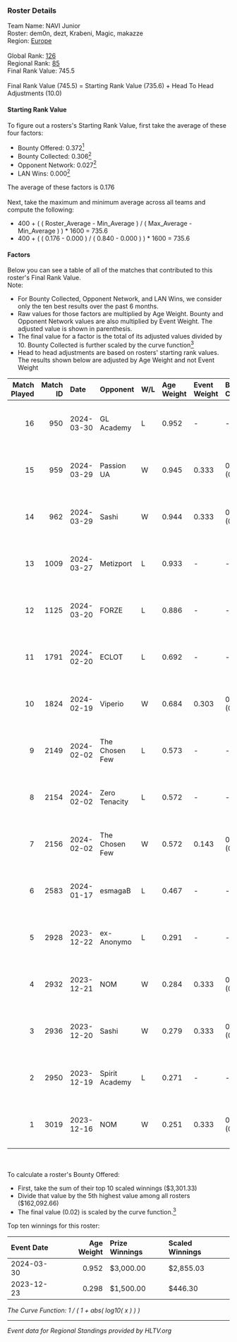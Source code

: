 ### Roster Details<br />
Team Name: NAVI Junior<br />
Roster: dem0n, dezt, Krabeni, Magic, makazze<br />
Region: [Europe]( ../standings_europe.md)<br />
<br />
Global Rank: [126](../standings_global.md)<br />
Regional Rank: [85]( ../standings_europe.md)<br />
Final Rank Value:  745.5<br />
<br />
Final Rank Value (745.5) = Starting Rank Value (735.6) + Head To Head Adjustments (10.0)<br />

#### Starting Rank Value<br />
To figure out a rosters's Starting Rank Value, first take the average of these four factors:<br />
- Bounty Offered: 0.372[<sup>1</sup>](#table2)
- Bounty Collected: 0.306[<sup>2</sup>](#table1)
- Opponent Network: 0.027[<sup>2</sup>](#table1)
- LAN Wins: 0.000[<sup>2</sup>](#table1)

The average of these factors is 0.176<br />
<br />
Next, take the maximum and minimum average across all teams and compute the following:<br />
- 400 + ( ( Roster_Average - Min_Average ) / ( Max_Average - Min_Average ) ) * 1600 = 735.6
- 400 + ( ( 0.176 - 0.000 ) / ( 0.840 - 0.000 ) ) * 1600 = 735.6


#### Factors<br />
Below you can see a table of all of the matches that contributed to this roster's Final Rank Value.<br />
Note:<br />

- For Bounty Collected, Opponent Network, and LAN Wins, we consider only the ten best results over the past 6 months.
- Raw values for those factors are multiplied by Age Weight. Bounty and Opponent Network values are also multiplied by Event Weight. The adjusted value is shown in parenthesis.
- The final value for a factor is the total of its adjusted values divided by 10. Bounty Collected is further scaled by the curve function[<sup>3</sup>](#curveFunction)
- Head to head adjustments are based on rosters' starting rank values. The results shown below are adjusted by Age Weight and not Event Weight
<span id="table1"></span><br />


| Match Played | Match ID | Date       | Opponent       | W/L | Age Weight | Event Weight | Bounty Collected | Opponent Network | LAN Wins  | H2H Adj. | Roster                                   |
| -: | -: | :- | :- | :- | :- | :- | :- | :- | :- | -: | :- |
|           16 |      950 | 2024-03-30 | GL Academy     | L   | 0.952      | -            | -                | -                | -         |   -13.46 | dem0n, dezt, Krabeni, Magic, makazze     |
|           15 |      959 | 2024-03-29 | Passion UA     | W   | 0.945      | 0.333        | 0.111 (0.035)    | 0.644 (0.203)    | 0 (0.000) |    21.81 | dem0n, dezt, Krabeni, Magic, makazze     |
|           14 |      962 | 2024-03-29 | Sashi          | W   | 0.944      | 0.333        | 0.055 (0.017)    | 0.082 (0.026)    | 0 (0.000) |    15.90 | dem0n, dezt, Krabeni, Magic, makazze     |
|           13 |     1009 | 2024-03-27 | Metizport      | L   | 0.933      | -            | -                | -                | -         |    -3.76 | dem0n, dezt, Krabeni, Magic, makazze     |
|           12 |     1125 | 2024-03-20 | FORZE          | L   | 0.886      | -            | -                | -                | -         |    -2.71 | dem0n, froz1k, Krabeni, Magic, makazze   |
|           11 |     1791 | 2024-02-20 | ECLOT          | L   | 0.692      | -            | -                | -                | -         |    -2.87 | alkarenn, dem0n, Krabeni, Magic, makazze |
|           10 |     1824 | 2024-02-19 | Viperio        | W   | 0.684      | 0.303        | 0.000 (0.000)    | 0.045 (0.009)    | 0 (0.000) |     5.59 | alkarenn, dem0n, Krabeni, Magic, makazze |
|            9 |     2149 | 2024-02-02 | The Chosen Few | L   | 0.573      | -            | -                | -                | -         |    -9.45 | dem0n, fnl, Krabeni, Magic, makazze      |
|            8 |     2154 | 2024-02-02 | Zero Tenacity  | L   | 0.572      | -            | -                | -                | -         |    -4.54 | dem0n, fnl, Krabeni, Magic, makazze      |
|            7 |     2156 | 2024-02-02 | The Chosen Few | W   | 0.572      | 0.143        | 0.004 (0.000)    | 0.284 (0.023)    | 0 (0.000) |     8.57 | dem0n, fnl, Krabeni, Magic, makazze      |
|            6 |     2583 | 2024-01-17 | esmagaB        | L   | 0.467      | -            | -                | -                | -         |    -7.00 | dem0n, fnl, Krabeni, Magic, makazze      |
|            5 |     2928 | 2023-12-22 | ex-Anonymo     | L   | 0.291      | -            | -                | -                | -         |    -4.51 | dem0n, fnl, Krabeni, Magic, makazze      |
|            4 |     2932 | 2023-12-21 | NOM            | W   | 0.284      | 0.333        | 0.002 (0.000)    | 0.030 (0.003)    | 0 (0.000) |     3.67 | dem0n, fnl, Krabeni, Magic, makazze      |
|            3 |     2936 | 2023-12-20 | Sashi          | W   | 0.279      | 0.333        | 0.012 (0.001)    | 0.038 (0.004)    | 0 (0.000) |     3.83 | dem0n, fnl, Krabeni, Magic, makazze      |
|            2 |     2950 | 2023-12-19 | Spirit Academy | L   | 0.271      | -            | -                | -                | -         |    -4.28 | dem0n, fnl, Krabeni, Magic, makazze      |
|            1 |     3019 | 2023-12-16 | NOM            | W   | 0.251      | 0.333        | 0.002 (0.000)    | 0.030 (0.002)    | 0 (0.000) |     3.17 | dem0n, fnl, Krabeni, Magic, makazze      |

<br />
<span id="table2"></span><br />
To calculate a roster's Bounty Offered:<br />

- First, take the sum of their top 10 scaled winnings ($3,301.33)
- Divide that value by the 5th highest value among all rosters ($162,092.66)
- The final value (0.02) is scaled by the curve function.[<sup>3</sup>](#curveFunction)

Top ten winnings for this roster:<br />

| Event Date | Age Weight | Prize Winnings | Scaled Winnings |
| :- | -: | :- | :- |
| 2024-03-30 |      0.952 | $3,000.00      | $2,855.03       |
| 2023-12-23 |      0.298 | $1,500.00      | $446.30         |


<span id="curveFunction"></span>_The Curve Function: 1 / ( 1 + abs( log10( x ) ) )_<br />

---
_Event data for Regional Standings provided by HLTV.org_<br />
